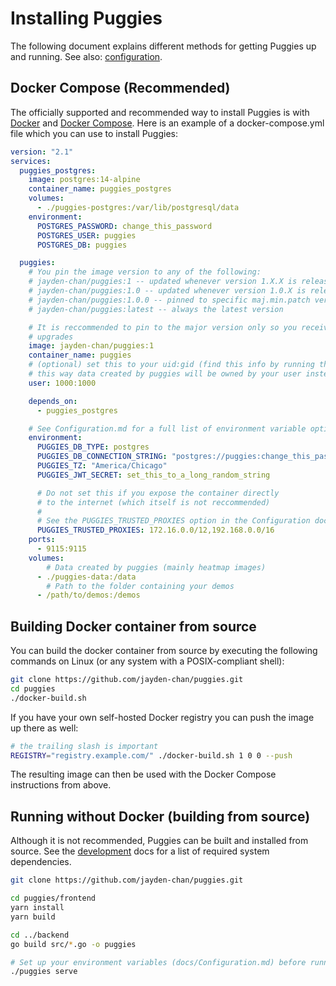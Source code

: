 # Installing Puggies

The following document explains different methods for getting Puggies up and running. See
also: [configuration](./Configuration.md).

## Docker Compose (Recommended)
The officially supported and recommended way to install Puggies is with
[Docker](https://www.docker.com) and [Docker Compose](https://docs.docker.com/compose/).
Here is an example of a docker-compose.yml file which you can use to install Puggies:
```yaml
version: "2.1"
services:
  puggies_postgres:
    image: postgres:14-alpine
    container_name: puggies_postgres
    volumes:
      - ./puggies-postgres:/var/lib/postgresql/data
    environment:
      POSTGRES_PASSWORD: change_this_password
      POSTGRES_USER: puggies
      POSTGRES_DB: puggies

  puggies:
    # You pin the image version to any of the following:
    # jayden-chan/puggies:1 -- updated whenever version 1.X.X is released
    # jayden-chan/puggies:1.0 -- updated whenever version 1.0.X is released
    # jayden-chan/puggies:1.0.0 -- pinned to specific maj.min.patch version
    # jayden-chan/puggies:latest -- always the latest version

    # It is reccommended to pin to the major version only so you receive minor & patch
    # upgrades
    image: jayden-chan/puggies:1
    container_name: puggies
    # (optional) set this to your uid:gid (find this info by running the `id` command)
    # this way data created by puggies will be owned by your user instead of root.
    user: 1000:1000

    depends_on:
      - puggies_postgres

    # See Configuration.md for a full list of environment variable options.
    environment:
      PUGGIES_DB_TYPE: postgres
      PUGGIES_DB_CONNECTION_STRING: "postgres://puggies:change_this_password@puggies_postgres/puggies?sslmode=disable"
      PUGGIES_TZ: "America/Chicago"
      PUGGIES_JWT_SECRET: set_this_to_a_long_random_string

      # Do not set this if you expose the container directly
      # to the internet (which itself is not reccommended)
      #
      # See the PUGGIES_TRUSTED_PROXIES option in the Configuration docs.
      PUGGIES_TRUSTED_PROXIES: 172.16.0.0/12,192.168.0.0/16
    ports:
      - 9115:9115
    volumes:
        # Data created by puggies (mainly heatmap images)
      - ./puggies-data:/data
        # Path to the folder containing your demos
      - /path/to/demos:/demos
```

## Building Docker container from source
You can build the docker container from source by executing the following commands on
Linux (or any system with a POSIX-compliant shell):
```bash
git clone https://github.com/jayden-chan/puggies.git
cd puggies
./docker-build.sh
```

If you have your own self-hosted Docker registry you can push the image up there as well:
```bash
# the trailing slash is important
REGISTRY="registry.example.com/" ./docker-build.sh 1 0 0 --push
```

The resulting image can then be used with the Docker Compose instructions from above.

## Running without Docker (building from source)
Although it is not recommended, Puggies can be built and installed from source. See the
[development](./Development.md) docs for a list of required system
dependencies.

```bash
git clone https://github.com/jayden-chan/puggies.git

cd puggies/frontend
yarn install
yarn build

cd ../backend
go build src/*.go -o puggies

# Set up your environment variables (docs/Configuration.md) before running this
./puggies serve
```
